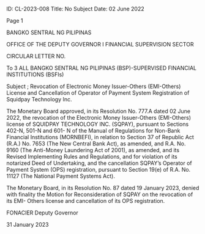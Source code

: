 ID: CL-2023-008
Title: No Subject
Date: 02 June 2022

Page 1

BANGKO SENTRAL NG PILIPINAS

OFFICE OF THE DEPUTY GOVERNOR I FINANCIAL SUPERVISION SECTOR

CIRCULAR LETTER NO.

To 3 ALL BANGKO SENTRAL NG PILIPINAS (BSP)-SUPERVISED FINANCIAL INSTITUTIONS (BSFIs)

Subject ; Revocation of Electronic Money Issuer-Others (EMI-Others) License and Cancellation of Operator of Payment System Registration of Squidpay Technology Inc.

The Monetary Board approved, in its Resolution No. 777.A dated 02 June 2022, the revocation of the Electronic Money Issuer-Others (EMI-Others) license of SQUIDPAY TECHNOLOGY INC. (SQPAY), pursuant to Sections 402-N, 501-N and 601- N of the Manual of Regulations for Non-Bank Financial Institutions (MORNBEFI), in relation to Section 37 of Republic Act (R.A.) No. 7653 (The New Central Bank Act), as amended, and R.A. No. 9160 (The Anti-Money Laundering Act of 2001), as amended, and its Revised Implementing Rules and Regulations, and for violation of its notarized Deed of Undertaking, and the cancellation SQPAY’s Operator of Payment System (OPS) registration, pursuant to Section 19(e) of R.A. No. 11127 (The National Payment Systems Act).

The Monetary Board, in its Resolution No. 87 dated 19 January 2023, denied with finality the Motion for Reconsideration of SQPAY on the revocation of its EMI- Others license and cancellation of its OPS registration.

FONACIER Deputy Governor

31 January 2023